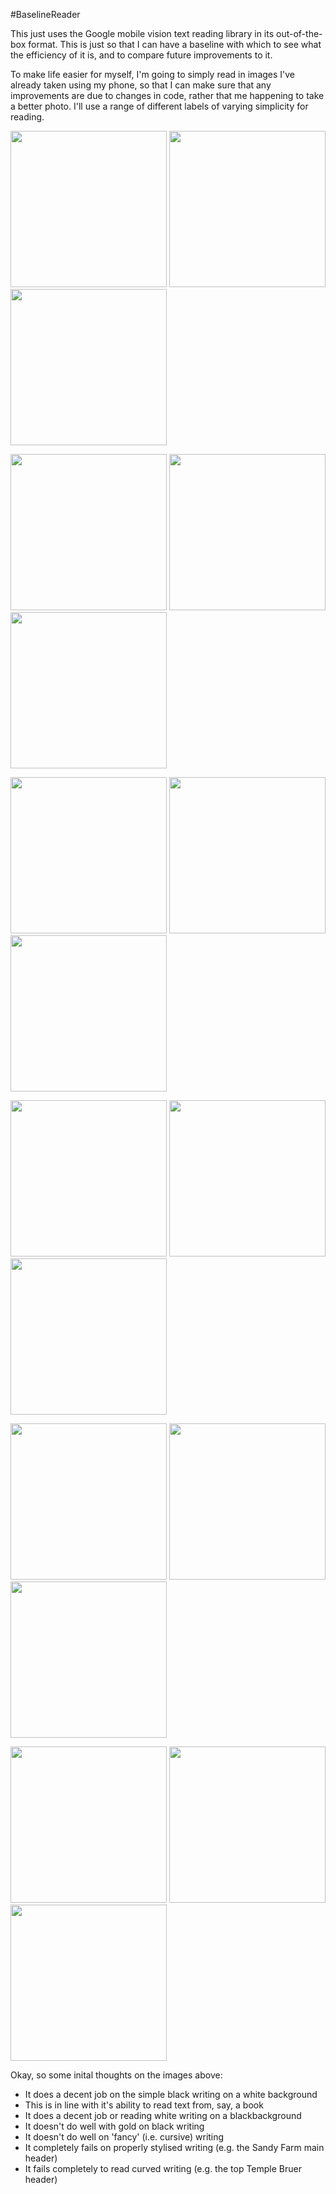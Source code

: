 #BaselineReader

This just uses the Google mobile vision text reading library in its out-of-the-box format. This is just so that I can have a baseline with which to see what the efficiency of it is, and to compare future improvements to it.

To make life easier for myself, I'm going to simply read in images I've already taken using my phone, so that I can make sure that any improvements are due to changes in code, rather that me happening to take a better photo. I'll  use a range of different labels of varying simplicity for reading.

<img src="images/BaselineReader/BunnSauvignon_text.png" width="250"> <img src="images/BaselineReader/Darling1_text.png" width="250"> <img src="images/BaselineReader/Darling2_text.png" width="250">

<img src="images/BaselineReader/Huff_text.png" width="250"> <img src="images/BaselineReader/NZero_text.png" width="250"> <img src="images/BaselineReader/SandyFarm_text.png" width="250">

<img src="images/BaselineReader/TempleBruerMalbeck_text.png" width="250"> <img src="images/BaselineReader/TempleBruerPinot_text.png" width="250"> <img src="images/BaselineReader/TempleBruerShiraz_text.png" width="250">

<img src="images/BaselineReader/Giesen.png" width="250"> <img src="images/BaselineReader/JJ.png" width="250"> <img src="images/BaselineReader/JE.png" width="250">

<img src="images/BaselineReader/LeSabbie.png" width="250"> <img src="images/BaselineReader/NaturalSauvignon.png" width="250"> <img src="images/BaselineReader/NaturalShiraz.png" width="250">

<img src="images/BaselineReader/OlsenWinesPinot.png" width="250"> <img src="images/BaselineReader/OlsenWinesMerlot.png" width="250"> <img src="images/BaselineReader/PigInTheHouse.png" width="250">

Okay, so some inital thoughts on the images above:

- It does a decent job on the simple black writing on a white background
 - This is in line with it's ability to read text from, say, a book
- It does a decent job or reading white writing on a blackbackground 
- It doesn't do well with gold on black writing
- It doesn't do well on 'fancy' (i.e. cursive) writing
 - It completely fails on properly stylised writing (e.g. the Sandy Farm main header)
- It fails completely to read curved writing (e.g. the top Temple Bruer header)
